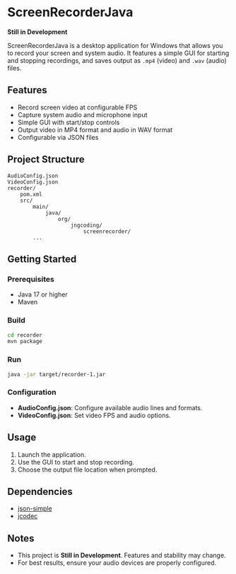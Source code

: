 # ScreenRecorderJava

**Still in Development**

ScreenRecorderJava is a desktop application for Windows that allows you to record your screen and system audio. It features a simple GUI for starting and stopping recordings, and saves output as `.mp4` (video) and `.wav` (audio) files.

## Features

- Record screen video at configurable FPS
- Capture system audio and microphone input
- Simple GUI with start/stop controls
- Output video in MP4 format and audio in WAV format
- Configurable via JSON files

## Project Structure

```
AudioConfig.json
VideoConfig.json
recorder/
    pom.xml
    src/
        main/
            java/
                org/
                    jngcoding/
                        screenrecorder/
        ...
```

## Getting Started

### Prerequisites

- Java 17 or higher
- Maven

### Build

```sh
cd recorder
mvn package
```

### Run

```sh
java -jar target/recorder-1.jar
```

### Configuration

- **AudioConfig.json**: Configure available audio lines and formats.
- **VideoConfig.json**: Set video FPS and audio options.

## Usage

1. Launch the application.
2. Use the GUI to start and stop recording.
3. Choose the output file location when prompted.

## Dependencies

- [json-simple](https://github.com/cliftonlabs/json-simple)
- [jcodec](https://github.com/jcodec/jcodec)

## Notes

- This project is **Still in Development**. Features and stability may change.
- For best results, ensure your audio devices are properly configured.

